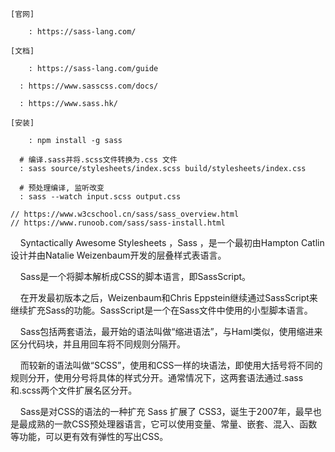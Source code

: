 ```
[官网]

	: https://sass-lang.com/

[文档]

	: https://sass-lang.com/guide

  : https://www.sasscss.com/docs/

  : https://www.sass.hk/

[安装]

	: npm install -g sass

  # 编译.sass并将.scss文件转换为.css 文件
  : sass source/stylesheets/index.scss build/stylesheets/index.css

  # 预处理编译, 监听改变
  : sass --watch input.scss output.css

// https://www.w3cschool.cn/sass/sass_overview.html
// https://www.runoob.com/sass/sass-install.html
```

    Syntactically Awesome Stylesheets ，Sass ，是一个最初由Hampton Catlin设计并由Natalie Weizenbaum开发的层叠样式表语言。

    Sass是一个将脚本解析成CSS的脚本语言，即SassScript。

    在开发最初版本之后，Weizenbaum和Chris Eppstein继续通过SassScript来继续扩充Sass的功能。SassScript是一个在Sass文件中使用的小型脚本语言。

    Sass包括两套语法，最开始的语法叫做“缩进语法”，与Haml类似，使用缩进来区分代码块，并且用回车将不同规则分隔开。

    而较新的语法叫做“SCSS”，使用和CSS一样的块语法，即使用大括号将不同的规则分开，使用分号将具体的样式分开。通常情况下，这两套语法通过.sass和.scss两个文件扩展名区分开。

    Sass是对CSS的语法的一种扩充 Sass 扩展了 CSS3，诞生于2007年，最早也是最成熟的一款CSS预处理器语言，它可以使用变量、常量、嵌套、混入、函数等功能，可以更有效有弹性的写出CSS。

